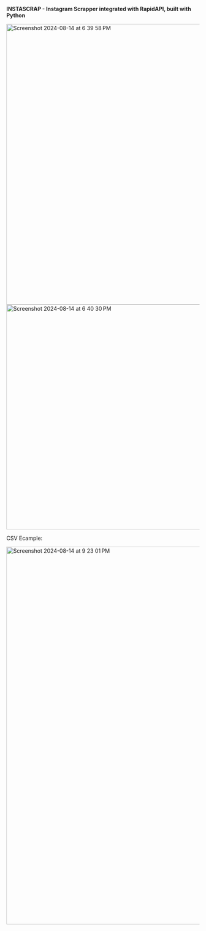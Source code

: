 **INSTASCRAP - Instagram Scrapper integrated with RapidAPI, built with Python**

<img width="731" alt="Screenshot 2024-08-14 at 6 39 58 PM" src="https://github.com/user-attachments/assets/4163fde3-dbd2-4b2a-9479-b7e05cfe5318">

<img width="586" alt="Screenshot 2024-08-14 at 6 40 30 PM" src="https://github.com/user-attachments/assets/69a19461-f758-4f43-bc42-aba10b7351a2">

CSV Ecample:

<img width="984" alt="Screenshot 2024-08-14 at 9 23 01 PM" src="https://github.com/user-attachments/assets/408a9c21-6bad-4816-87be-6193c921e4d3">
